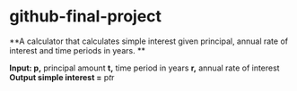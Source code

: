 # github-final-project

**A calculator that calculates simple interest given principal, annual rate of interest and time periods in years.
**

**Input: 
    p,** principal amount
    **t,** time period in years
    **r,** annual rate of interest
**Output
    simple interest =** p*t*r
